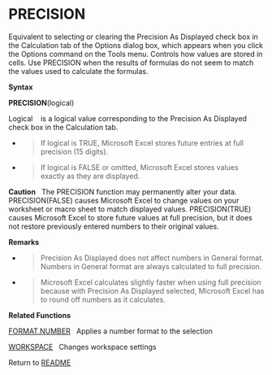 # PRECISION

Equivalent to selecting or clearing the Precision As Displayed check box
in the Calculation tab of the Options dialog box, which appears when you
click the Options command on the Tools menu. Controls how values are
stored in cells. Use PRECISION when the results of formulas do not seem
to match the values used to calculate the formulas.

**Syntax**

**PRECISION**(logical)

Logical&nbsp;&nbsp;&nbsp;&nbsp;is a logical value corresponding to the
Precision As Displayed check box in the Calculation tab.

  - > If logical is TRUE, Microsoft Excel stores future entries at full
    > precision (15 digits).

  - > If logical is FALSE or omitted, Microsoft Excel stores values
    > exactly as they are displayed.


**Caution**&nbsp;&nbsp;&nbsp;The PRECISION function may permanently
alter your data. PRECISION(FALSE) causes Microsoft Excel to change
values on your worksheet or macro sheet to match displayed values.
PRECISION(TRUE) causes Microsoft Excel to store future values at full
precision, but it does not restore previously entered numbers to their
original values.

**Remarks**

  - > Precision As Displayed does not affect numbers in General format.
    > Numbers in General format are always calculated to full precision.

  - > Microsoft Excel calculates slightly faster when using full
    > precision because with Precision As Displayed selected, Microsoft
    > Excel has to round off numbers as it calculates.


**Related Functions**

[FORMAT.NUMBER](FORMAT.NUMBER.md)&nbsp;&nbsp;&nbsp;Applies a number format to the selection

[WORKSPACE](WORKSPACE.md)&nbsp;&nbsp;&nbsp;Changes workspace settings



Return to [README](README.md)

